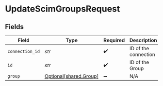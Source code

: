 # UpdateScimGroupsRequest


## Fields

| Field                                                  | Type                                                   | Required                                               | Description                                            |
| ------------------------------------------------------ | ------------------------------------------------------ | ------------------------------------------------------ | ------------------------------------------------------ |
| `connection_id`                                        | *str*                                                  | :heavy_check_mark:                                     | ID of the connection                                   |
| `id`                                                   | *str*                                                  | :heavy_check_mark:                                     | ID of the Group                                        |
| `group`                                                | [Optional[shared.Group]](../../models/shared/group.md) | :heavy_minus_sign:                                     | N/A                                                    |